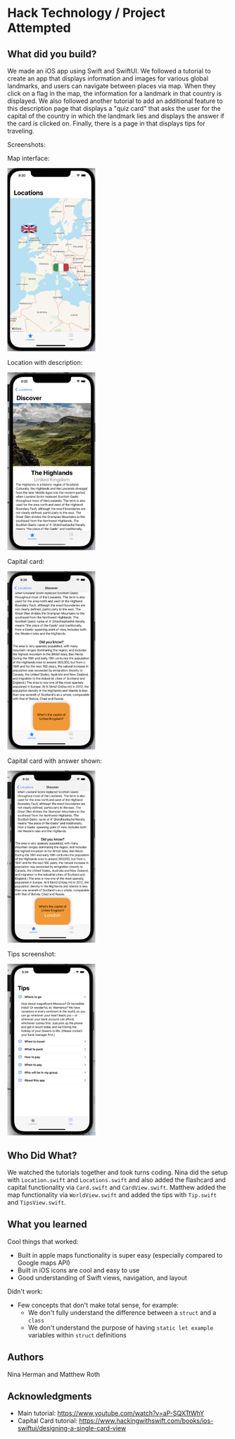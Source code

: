 # Hack Technology / Project Attempted


## What did you build? 

We made an iOS app using Swift and SwiftUI. We followed a tutorial to create an app that displays information and images for various global landmarks, and users can navigate between places via map. When they click on a flag in the map, the information for a landmark in that country is displayed. We also followed another tutorial to add an additional feature to this description page that displays a "quiz card" that asks the user for the capital of the country in which the landmark lies and displays the answer if the card is clicked on. Finally, there is a page in that displays tips for traveling.

Screenshots:

Map interface:

<img src="https://github.com/dartmouth-cs98/hack-a-thing-21f-1-nina-matthew/blob/main/CS98Hack/Screenshots/mapscreenshot.png" alt="drawing" width="200"/>

Location with description: 

<img src="https://github.com/dartmouth-cs98/hack-a-thing-21f-1-nina-matthew/blob/main/CS98Hack/Screenshots/locationscreenshot.png" alt="drawing" width="200"/>

Capital card:

<img src="https://github.com/dartmouth-cs98/hack-a-thing-21f-1-nina-matthew/blob/main/CS98Hack/Screenshots/capitalcardscreenshot.png" alt="drawing" width="200"/>

Capital card with answer shown:

<img src="https://github.com/dartmouth-cs98/hack-a-thing-21f-1-nina-matthew/blob/main/CS98Hack/Screenshots/captialcardflippedscreenshot.png" alt="drawing" width="200"/>

Tips screenshot: 

<img src="https://github.com/dartmouth-cs98/hack-a-thing-21f-1-nina-matthew/blob/main/CS98Hack/Screenshots/tipsscreenshot.png" alt="drawing" width="200"/>

## Who Did What?

We watched the tutorials together and took turns coding. Nina did the setup with `Location.swift` and `Locations.swift` and also added the flashcard and capital functionality via `Card.swift` and  `CardView.swift`. Matthew added the map functionality via  `WorldView.swift` and added the tips with `Tip.swift` and `TipsView.swift`.

## What you learned

Cool things that worked: 
* Built in apple maps functionality is super easy (especially compared to Google maps API)
* Built in iOS icons are cool and easy to use 
* Good understanding of Swift views, navigation, and layout

Didn't work: 
* Few concepts that don't make total sense, for example:
  * We don't fully understand the difference between a `struct` and a `class`
  * We don't understand the purpose of having `static let example` variables within `struct` definitions

## Authors

Nina Herman and Matthew Roth

## Acknowledgments

* Main tutorial: https://www.youtube.com/watch?v=aP-SQXTtWhY
* Capital Card tutorial: https://www.hackingwithswift.com/books/ios-swiftui/designing-a-single-card-view
